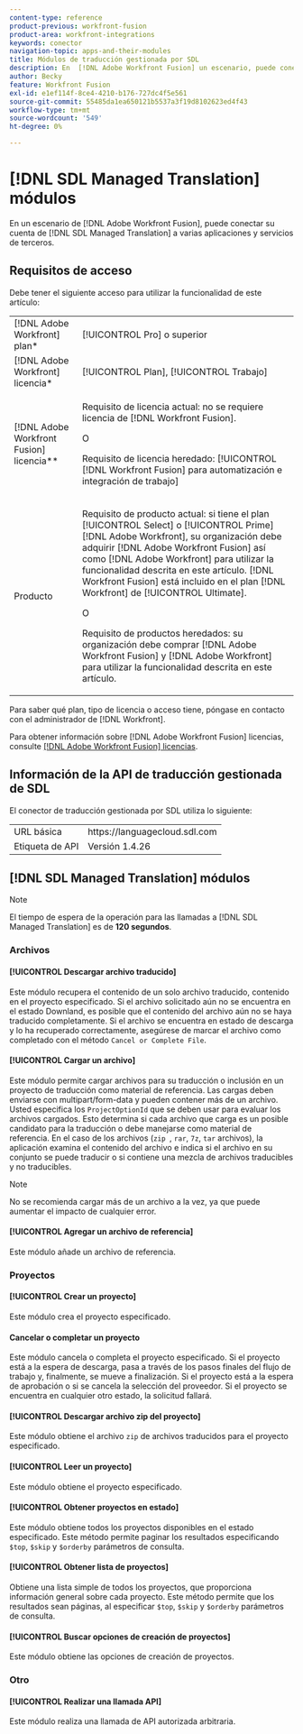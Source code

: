 ```yaml
---
content-type: reference
product-previous: workfront-fusion
product-area: workfront-integrations
keywords: conector
navigation-topic: apps-and-their-modules
title: Módulos de traducción gestionada por SDL
description: En  [!DNL Adobe Workfront Fusion] un escenario, puede conectar su cuenta de SDL Managed Translation a varias aplicaciones y servicios de terceros.
author: Becky
feature: Workfront Fusion
exl-id: e1ef114f-8ce4-4210-b176-727dc4f5e561
source-git-commit: 55485da1ea650121b5537a3f19d8102623ed4f43
workflow-type: tm+mt
source-wordcount: '549'
ht-degree: 0%

---
```


# [!DNL SDL Managed Translation] módulos

En un escenario de [!DNL Adobe Workfront Fusion], puede conectar su cuenta de [!DNL SDL Managed Translation] a varias aplicaciones y servicios de terceros.

## Requisitos de acceso

Debe tener el siguiente acceso para utilizar la funcionalidad de este artículo:

<table style="table-layout:auto"> 
 <col> 
 <col> 
 <tbody> 
  <tr> 
   <td role="rowheader">[!DNL Adobe Workfront] plan*</td>
  <td> <p>[!UICONTROL Pro] o superior</p> </td>
  </tr> 
  <tr data-mc-conditions=""> 
   <td role="rowheader">[!DNL Adobe Workfront] licencia*</td>
   <td> <p>[!UICONTROL Plan], [!UICONTROL Trabajo]</p> </td> 
  </tr> 
  <tr> 
   <td role="rowheader">[!DNL Adobe Workfront Fusion] licencia**</td> 
   <td>
   <p>Requisito de licencia actual: no se requiere licencia de [!DNL Workfront Fusion].</p>
   <p>O</p>
   <p>Requisito de licencia heredado: [!UICONTROL [!DNL Workfront Fusion] para automatización e integración de trabajo] </p>
   </td> 
  </tr> 
  <tr> 
   <td role="rowheader">Producto</td> 
   <td>
   <p>Requisito de producto actual: si tiene el plan [!UICONTROL Select] o [!UICONTROL Prime] [!DNL Adobe Workfront], su organización debe adquirir [!DNL Adobe Workfront Fusion] así como [!DNL Adobe Workfront] para utilizar la funcionalidad descrita en este artículo. [!DNL Workfront Fusion] está incluido en el plan [!DNL Workfront] de [!UICONTROL Ultimate].</p>
   <p>O</p>
   <p>Requisito de productos heredados: su organización debe comprar [!DNL Adobe Workfront Fusion] y [!DNL Adobe Workfront] para utilizar la funcionalidad descrita en este artículo.</p>
   </td> 
  </tr> 
 </tbody> 
</table>

Para saber qué plan, tipo de licencia o acceso tiene, póngase en contacto con el administrador de [!DNL Workfront].

Para obtener información sobre [!DNL Adobe Workfront Fusion] licencias, consulte [[!DNL Adobe Workfront Fusion] licencias](../../workfront-fusion/get-started/license-automation-vs-integration.md).

## Información de la API de traducción gestionada de SDL

El conector de traducción gestionada por SDL utiliza lo siguiente:

<table style="table-layout:auto"> 
 <col> 
 <col> 
 <tbody> 
  <tr> 
   <td role="rowheader">URL básica</td> 
   <td>https://languagecloud.sdl.com</td> 
  </tr>
  <tr> 
   <td role="rowheader">Etiqueta de API</td> 
   <td>Versión 1.4.26</td> 
  </tr>
 </tbody> 
 </table>

## [!DNL SDL Managed Translation] módulos

>[!NOTE]
>
>El tiempo de espera de la operación para las llamadas a [!DNL SDL Managed Translation] es de **120 segundos**.

### Archivos

#### [!UICONTROL Descargar archivo traducido]

Este módulo recupera el contenido de un solo archivo traducido, contenido en el proyecto especificado. Si el archivo solicitado aún no se encuentra en el estado Downland, es posible que el contenido del archivo aún no se haya traducido completamente. Si el archivo se encuentra en estado de descarga y lo ha recuperado correctamente, asegúrese de marcar el archivo como completado con el método `Cancel or Complete File`.

#### [!UICONTROL Cargar un archivo]

Este módulo permite cargar archivos para su traducción o inclusión en un proyecto de traducción como material de referencia. Las cargas deben enviarse con multipart/form-data y pueden contener más de un archivo. Usted especifica los `ProjectOptionId` que se deben usar para evaluar los archivos cargados. Esto determina si cada archivo que carga es un posible candidato para la traducción o debe manejarse como material de referencia. En el caso de los archivos (`zip `, `rar`, `7z`, `tar` archivos), la aplicación examina el contenido del archivo e indica si el archivo en su conjunto se puede traducir o si contiene una mezcla de archivos traducibles y no traducibles.

>[!NOTE]
>
>No se recomienda cargar más de un archivo a la vez, ya que puede aumentar el impacto de cualquier error.

#### [!UICONTROL Agregar un archivo de referencia]

Este módulo añade un archivo de referencia.

### Proyectos

#### [!UICONTROL Crear un proyecto]

Este módulo crea el proyecto especificado.

#### Cancelar o completar un proyecto

Este módulo cancela o completa el proyecto especificado. Si el proyecto está a la espera de descarga, pasa a través de los pasos finales del flujo de trabajo y, finalmente, se mueve a finalización. Si el proyecto está a la espera de aprobación o si se cancela la selección del proveedor. Si el proyecto se encuentra en cualquier otro estado, la solicitud fallará.

#### [!UICONTROL Descargar archivo zip del proyecto]

Este módulo obtiene el archivo `zip` de archivos traducidos para el proyecto especificado.

#### [!UICONTROL Leer un proyecto]

Este módulo obtiene el proyecto especificado.

#### [!UICONTROL Obtener proyectos en estado]

Este módulo obtiene todos los proyectos disponibles en el estado especificado. Este método permite paginar los resultados especificando `$top`, `$skip` y `$orderby` parámetros de consulta.

#### [!UICONTROL Obtener lista de proyectos]

Obtiene una lista simple de todos los proyectos, que proporciona información general sobre cada proyecto. Este método permite que los resultados sean páginas, al especificar `$top`, `$skip` y `$orderby` parámetros de consulta.

#### [!UICONTROL Buscar opciones de creación de proyectos]

Este módulo obtiene las opciones de creación de proyectos.

### Otro

#### [!UICONTROL Realizar una llamada API]

Este módulo realiza una llamada de API autorizada arbitraria.
